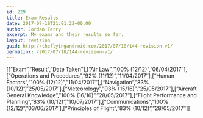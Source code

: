 ```yaml
---
id: 229
title: Exam Results
date: 2017-07-18T21:01:22+00:00
author: Jordan Terry
excerpt: My exams and their results so far.
layout: revision
guid: http://theflyingandroid.com/2017/07/18/144-revision-v1/
permalink: /2017/07/18/144-revision-v1/
---
```

[[&#8220;Exam&#8221;,&#8221;Result&#8221;,&#8221;Date Taken&#8221;],[&#8220;Air Law&#8221;,&#8221;100% (12\/12)&#8221;,&#8221;06\/04\/2017&#8243;],[&#8220;Operations and Procedures&#8221;,&#8221;92% (11\/12)&#8221;,&#8221;11\/04\/2017&#8243;],[&#8220;Human Factors&#8221;,&#8221;100% (12\/12)&#8221;,&#8221;11\/04\/2017&#8243;],[&#8220;Navigation&#8221;,&#8221;83% (10\/12)&#8221;,&#8221;25\/05\/2017&#8243;],[&#8220;Meteorology&#8221;,&#8221;93% (15\/16)&#8221;,&#8221;25\/05\/2017&#8243;],[&#8220;Aircraft General Knowledge&#8221;,&#8221;100% (16\/16)&#8221;,&#8221;28\/05\/2017&#8243;],[&#8220;Flight Performance and Planning&#8221;,&#8221;83% (10\/12)&#8221;,&#8221;10\/07\/2017&#8243;],[&#8220;Communications&#8221;,&#8221;100% (12\/12)&#8221;,&#8221;03\/06\/2017&#8243;],[&#8220;Principles of Flight&#8221;,&#8221;83% (10\/12)&#8221;,&#8221;28\/05\/2017&#8243;]]
